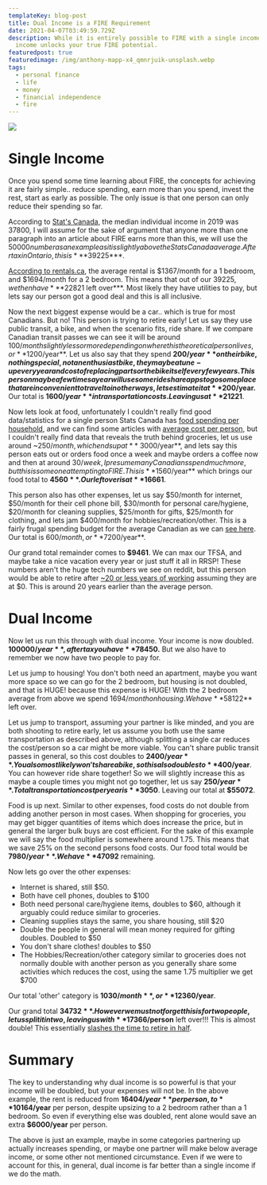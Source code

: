 ```yaml
---
templateKey: blog-post
title: Dual Income is a FIRE Requirement
date: 2021-04-07T03:49:59.729Z
description: While it is entirely possible to FIRE with a single income, dual
  income unlocks your true FIRE potential.
featuredpost: true
featuredimage: /img/anthony-mapp-x4_qmnrjuik-unsplash.webp
tags:
  - personal finance
  - life
  - money
  - financial independence
  - fire
---
```

![](/img/anthony-mapp-x4_qmnrjuik-unsplash.webp)

# Single Income

Once you spend some time learning about FIRE, the concepts for achieving it are fairly simple.. reduce spending, earn more than you spend, invest the rest, start as early as possible. The only issue is that one person can only reduce their spending so far. 

According to [Stat's Canada](https://www150.statcan.gc.ca/t1/tbl1/en/tv.action?pid=1110023901), the median individual income in 2019 was 37800, I will assume for the sake of argument that anyone more than one paragraph into an article about FIRE earns more than this, we will use the $50000 number as an example as it is slightly above the Stats Canada average. After tax in Ontario, this is ***$39225***. 

[According to rentals.ca](https://rentals.ca/national-rent-report), the average rental is $1367/month for a 1 bedroom, and $1694/month for a 2 bedroom. This means that out of our $39225, we then have ***$22821 left over***. Most likely they have utilities to pay, but lets say our person got a good deal and this is all inclusive.

Now the next biggest expense would be a car.. which is true for most Canadians. But no! This person is trying to retire early! Let us say they use public transit, a bike, and when the scenario fits, ride share. If we compare Canadian transit passes we can see it will be around $100/month slightly less or more depending on where this theoretical person lives, or **$1200/year**. Let us also say that they spend **$200/year** on their bike, nothing special, not an enthusiast bike, they maybe a tune-up every year and cost of replacing parts or the bike itself every few years. This person maybe a few times a year will use some ride share apps to go some place that are inconvenient to travel to in other ways, lets estimate it at **$200/year.** Our total is **$1600/year** in transportation costs. Leaving us at **$21221**.

Now lets look at food, unfortunately I couldn't really find good data/statistics for a single person Stats Canada has [food spending per household](https://www150.statcan.gc.ca/t1/tbl1/en/tv.action?pid=1110012501), and we can find some articles with [average cost per person](https://globalnews.ca/news/3437328/groceries-budget-canada/), but I couldn't really find data that reveals the truth behind groceries, let us use around ~$250/month, which ends up at **~$3000/year**, and lets say this person eats out or orders food once a week and maybe orders a coffee now and then at around $30/week, I presume many Canadians spend much more, but this is someone attempting to FIRE. This is **$1560/year** which brings our food total to **$4560**. Our left over is at **$16661**.

This person also has other expenses, let us say $50/month for internet, $50/month for their cell phone bill, $30/month for personal care/hygiene, $20/month for cleaning supplies, $25/month for gifts, $25/month for clothing, and lets jam $400/month for hobbies/recreation/other. This is a fairly frugal spending budget for the average Canadian as we can [see here](https://www150.statcan.gc.ca/t1/tbl1/en/tv.action?pid=1110022201). Our total is $600/month, or **$7200/year**.

Our grand total remainder comes to **$9461**. We can max our TFSA, and maybe take a nice vacation every year or just stuff it all in RRSP! These numbers aren't the huge tech numbers we see on reddit, but this person would be able to retire after [~20 or less years of working](https://engaging-data.com/fire-calculator/?age=20&initsav=0&spend=29764&initinc=39225&wr=4&ir=4&retspend=29764&stockpct=99&fixpct=0&cashpct=1&graph=fix&secgraph=0&stockrtn=8.1&bondrtn=2.4&MCstockrtn=0.081&MCbondrtn=0.024&tax=7&income=0&incstart=50&incend=70&expense=0&expstart=50&expend=70) assuming they are at $0. This is around 20 years earlier than the average person.

# Dual Income

Now let us run this through with dual income. Your income is now doubled. **$100000/year**, after tax you have **$78450.** But we also have to remember we now have two people to pay for.

Let us jump to housing! You don't both need an apartment, maybe you want more space so we can go for the 2 bedroom, but housing is not doubled, and that is HUGE! because this expense is HUGE! With the 2 bedroom average from above we spend $1694/month on housing. We have **$58122** left over.

Let us jump to transport, assuming your partner is like minded, and you are both shooting to retire early, let us assume you both use the same transportation as described above, although splitting a single car reduces the cost/person so a car might be more viable. You can't share public transit passes in general, so this cost doubles to **$2400/year**. You also most likely won't share a bike, so this also doubles to **$400/year**. You can however ride share together! So we will slightly increase this as maybe a couple times you might not go together, let us say **$250/year**. Total transportation cost per year is **$3050**. Leaving our total at **$55072**.

Food is up next. Similar to other expenses, food costs do not double from adding another person in most cases. When shopping for groceries, you may get bigger quantities of items which does increase the price, but in general the larger bulk buys are cost efficient. For the sake of this example we will say the food multiplier is somewhere around 1.75. This means that we save 25% on the second persons food costs. Our food total would be **$7980/year**. We have **$47092** remaining.

Now lets go over the other expenses:

* Internet is shared, still $50.
* Both have cell phones, doubles to $100
* Both need personal care/hygiene items, doubles to $60, although it arguably could reduce similar to groceries.
* Cleaning supplies stays the same, you share housing, still $20
* Double the people in general will mean money required for gifting doubles. Doubled to $50
* You don't share clothes! doubles to $50
* The Hobbies/Recreation/other category similar to groceries does not normally double with another person as you generally share some activities which reduces the cost, using the same 1.75 multiplier we get $700

Our total 'other' category is **$1030/month**, or **$12360/year**.

Our grand total **$34732**. However we must not forget this is for two people, let us split it in two, leaving us with **$17366/person** left over!!! This is almost double! This essentially [slashes the time to retire in half](https://engaging-data.com/fire-calculator/?age=20&initsav=0&spend=43718&initinc=78450&wr=4&ir=4&retspend=29764&stockpct=99&fixpct=0&cashpct=1&graph=fix&secgraph=0&stockrtn=8.1&bondrtn=2.4&MCstockrtn=0.081&MCbondrtn=0.024&tax=7&income=0&incstart=50&incend=70&expense=0&expstart=50&expend=70).

# Summary

The key to understanding why dual income is so powerful is that your income will be doubled, but your expenses will not be. In the above example, the rent is reduced from **$16404/year** per person, to **$10164/year** per person, despite upsizing to a 2 bedroom rather than a 1 bedroom. So even if everything else was doubled, rent alone would save an extra **$6000/year** per person.

The above is just an example, maybe in some categories partnering up actually increases spending, or maybe one partner will make below average income, or some other not mentioned circumstance. Even if we were to account for this, in general, dual income is far better than a single income if we do the math.